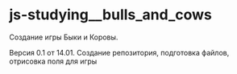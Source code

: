 # js-studying__bulls_and_cows

Создание игры Быки и Коровы.
 
Версия 0.1 от 14.01. Создание репозитория, подготовка файлов, отрисовка поля для игры
